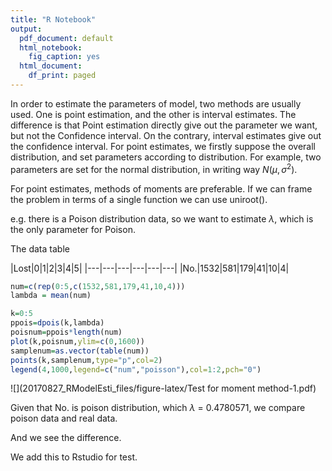 ```yaml
---
title: "R Notebook"
output:
  pdf_document: default
  html_notebook:
    fig_caption: yes
  html_document:
    df_print: paged
---
```


In order to estimate the parameters of model, two methods are usually used. One is point estimation, and the other is interval estimates. The difference is that Point estimation directly give out the parameter we want, but not the Confidence interval. On the contrary, interval estimates give out the confidence interval. 
For point estimates, we firstly suppose the overall distribution, and set parameters according to distribution. For example, two parameters are set for the normal distribution, in writing way $N(\mu,\sigma^2)$.

For point estimates, methods of moments are preferable. If we can frame the problem in terms of a single function we can use uniroot().

e.g. there is a Poison distribution data, so we want to estimate $\lambda$, which is the only parameter for Poison.

The data table

|Lost|0|1|2|3|4|5|
|---|---|---|---|---|---|
|No.|1532|581|179|41|10|4|




```r
num=c(rep(0:5,c(1532,581,179,41,10,4)))
lambda = mean(num)

k=0:5
ppois=dpois(k,lambda)
poisnum=ppois*length(num)
plot(k,poisnum,ylim=c(0,1600))
samplenum=as.vector(table(num))
points(k,samplenum,type="p",col=2)
legend(4,1000,legend=c("num","poisson"),col=1:2,pch="0")
```

![](20170827_RModelEsti_files/figure-latex/Test for moment method-1.pdf)<!-- --> 

Given that No. is poison distribution, which $\lambda$ = 0.4780571, we compare poison data and real data.

And we see the difference.

We add this to Rstudio for test.

